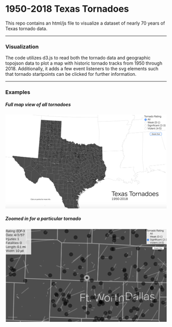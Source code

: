 # 1950-2018 Texas Tornadoes

This repo contains an html/js file to visualize a dataset of nearly 70 years of Texas tornado data. 

---
### Visualization

The code utilizes d3.js to read both the tornado data and geographic topojson data to plot a map with historic tornado tracks from 1950 through 2018. Additionally, it adds a few event listeners to the svg elements such that tornado startpoints can be clicked for further information.

---
### Examples

##### Full map view of all tornadoes
<img src='./examples/fullscreen.png'>

##### Zoomed in for a particular tornado
<img src='./examples/zoom.png'>
